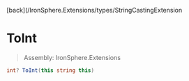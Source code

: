 ﻿

[back](/IronSphere.Extensions/types/StringCastingExtension

# ToInt

> Assembly: IronSphere.Extensions

```csharp
int? ToInt(this string this)
```



 